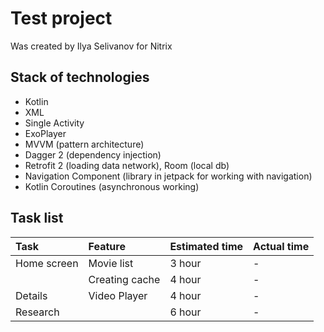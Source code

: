 # Test project
Was created by Ilya Selivanov for Nitrix

## Stack of technologies
- Kotlin
- XML
- Single Activity
- ExoPlayer 
- MVVM (pattern architecture)
- Dagger 2 (dependency injection)
- Retrofit 2 (loading data network), Room (local db)
- Navigation Component (library in jetpack for working with navigation)
- Kotlin Coroutines (asynchronous working)

## Task list

| Task        | Feature         | Estimated time | Actual time |
|:------------|:----------------|:---------------|:------------|
| Home screen | Movie list      | 3 hour         | -           | 
|             | Creating cache  | 4 hour         | -           |
| Details     | Video Player    | 4 hour         | -           |
| Research    |                 | 6 hour         | -           |